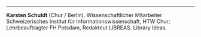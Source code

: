 ---
**Karsten Schuldt** (Chur / Berlin). Wissenschaftlicher Mitarbeiter Schweizerisches Institut für Informationswissenschaft, HTW Chur; Lehrbeauftragter FH Potsdam, Redakteut LIBREAS. Library Ideas.
